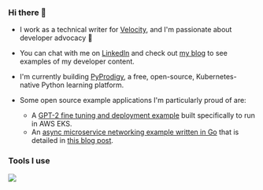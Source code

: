 ### Hi there 👋

- I work as a technical writer for [Velocity](https://www.velocity.tech), and I'm passionate about developer advocacy 🥑
- You can chat with me on [LinkedIn](https://www.linkedin.com/in/jeff-v-28b588152/) and check out [my blog](https://jeff-vincent.net) to see examples of my developer content.

- I'm currently building [PyProdigy](https://github.com/jeff-vincent/PyProdigy), a free, open-source, Kubernetes-native Python learning platform.

- Some open source example applications I'm particularly proud of are:
  - A [GPT-2 fine tuning and deployment example](https://github.com/jeff-vincent/velocity-gpt2-eks-example) built specifically to run in AWS EKS.
  - An [async microservice networking example written in Go](https://github.com/jeff-vincent/go-gin-redis-mongodb) that is detailed in [this blog post](https://velocity.tech/blog/build-a-microservice-based-application-in-golang-with-gin-redis-and-mongodb-and-deploy-it-in-k8s).


### Tools I use
<img src="https://github-readme-stats.vercel.app/api/top-langs?username=jeff-vincent&layout=compact"/>
